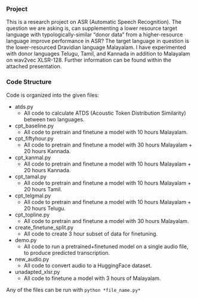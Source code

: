 ### Project

This is a research project on ASR (Automatic Speech Recognition). The question we are asking is, can supplementing a lower resource target language with typologically-similar “donor data” from a higher-resource language improve performance in ASR?
The target language in question is the lower-resourced Dravidian language Malayalam. I have experimented with donor languages Telugu, Tamil, and Kannada in addition to Malayalam on wav2vec XLSR-128. Further information can be found within the attached presentation.

### Code Structure

Code is organized into the given files:

- atds.py
  - All code to calculate ATDS (Acoustic Token Distribution Similarity) between two languages.
- cpt_baseline.py
  - All code to pretrain and finetune a model with 10 hours Malayalam.
- cpt_fiftyhour.py
  - All code to pretrain and finetune a model with 30 hours Malayalam + 20 hours Kannada.
- cpt_kanmal.py
  - All code to pretrain and finetune a model with 10 hours Malayalam + 20 hours Kannada.
- cpt_tamal.py
  - All code to pretrain and finetune a model with 10 hours Malayalam + 20 hours Tamil.
- cpt_telgmal.py
  - All code to pretrain and finetune a model with 10 hours Malayalam + 20 hours Telugu.
- cpt_topline.py
  - All code to pretrain and finetune a model with 30 hours Malayalam.
- create_finetune_split.py
  - All code to create 3 hour subset of data for finetuning.
- demo.py
  - All code to run a pretrained+finetuned model on a single audio file, to produce predicted transcription.
- new_audio.py
  - All code to convert audio to a HuggingFace dataset.
- unadapted_xlsr.py
  - All code to finetune a model with 3 hours of Malayalam.

Any of the files can be run with `python *file_name.py*`
